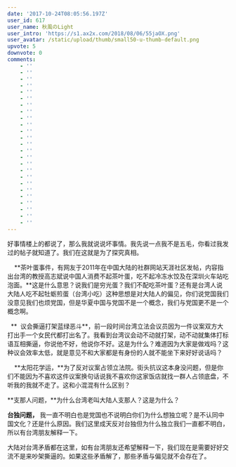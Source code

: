 ```yaml
---
date: '2017-10-24T08:05:56.197Z'
user_id: 617
user_name: 秋風のLight
user_intro: 'https://s1.ax2x.com/2018/08/06/55jaOX.png'
user_avatar: /static/upload/thumb/small50-u-thumb-default.png
upvote: 5
downvote: 0
comments:
    - ''
    - ''
    - ''
    - ''
    - ''
    - ''
    - ''
    - ''
    - ''
    - ''
    - ''
    - ''
    - ''
    - ''
    - ''
    - ''
    - ''
    - ''
    - ''
    - ''
    - ''
    - ''
    - ''
    - ''
    - ''
---
```


好事情楼上的都说了，那么我就说说坏事情。我先说一点我不是五毛，你看过我发过的帖子就知道了。我们在这就是为了探究真相。

    **茶叶蛋事件，有网友于2011年在中国大陆的社群网站天涯社区发帖，内容指出台湾的教授高志斌说中国人消费不起茶叶蛋，吃不起冷冻水饺及在深圳火车站吃泡面。**这是什么意思？说我们是穷光蛋？我们不配吃茶叶蛋？还有是台湾人说大陆人吃不起牡蛎煎蛋（台湾小吃）这种思想是对大陆人的偏见，你们说党国我们没意见我们也烦党国，但是华夏中国与党国不是一个概念，我们与党国更不是一个概念啊。

  **  议会撕逼打架蓝绿恶斗**，前一段时间台湾立法会议员因为一件议案双方大打出手一个女民代都打出名了。我看到台湾议会动不动就打架，动不动就集体打标语互相撕逼，你说他不好，他说你不好。这是为什么？难道因为大家是做戏吗？这种议会效率太低，就是意见不和大家都是有身份的人就不能坐下来好好说话吗？

    **太阳花学运，**为了反对议案占领立法院。街头抗议这本身没问题，但是你们不能因为不喜欢这件议案换句话说我不喜欢你这家饭店就找一群人占领底盘，不听我的我就不走了。这和小混混有什么区别？

**支那人问题，**为什么台湾老叫大陆人支那人？这是为什么？

**台独问题，** 我一直不明白也是党国也不说明白你们为什么想独立呢？是不认同中国文化？还是什么原因。我们这里成天反对台独但为什么独立我们一直都不明白，所以有台湾朋友解释一下。

大陆对台湾矛盾都在这里，如有台湾朋友还希望解释一下，我们现在是需要好好交流不是来吵架撕逼的。如果这些矛盾解了，那些矛盾与偏见就不会存在了。

